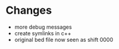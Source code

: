 # Changes

* more debug messages
* create symlinks in c++
* original bed file now seen as shift 0000
